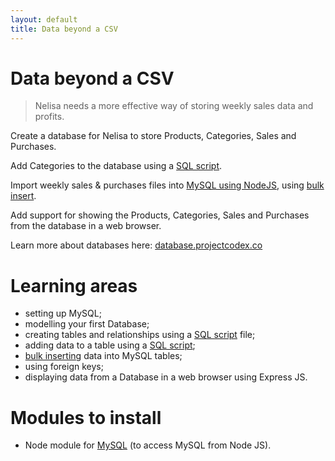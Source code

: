 ```yaml
---
layout: default
title: Data beyond a CSV
---
```


# Data beyond a CSV

> Nelisa needs a more effective way of storing weekly sales data and profits.

Create a database for Nelisa to store Products, Categories, Sales and Purchases.

Add Categories to the database using a [SQL script](http://database.projectcodex.co/steps/running_sql_scripts.html).

Import weekly sales & purchases files into [MySQL using NodeJS](https://www.npmjs.com/package/mysql), using [bulk insert](http://database.projectcodex.co/steps/mysql_bulk_insert_using_nodejs).

Add support for showing the Products, Categories, Sales and Purchases from the database in a web browser.

Learn more about databases here: [database.projectcodex.co](http://database.projectcodex.co)

# Learning areas

* setting up MySQL;
* modelling your first Database;
* creating tables and relationships using a [SQL script](http://database.projectcodex.co/steps/running_sql_scripts.html) file;
* adding data to a table using a [SQL script](http://database.projectcodex.co/steps/running_sql_scripts.html);
* [bulk inserting](http://database.projectcodex.co/steps/mysql_bulk_insert_using_nodejs) data into MySQL tables;
* using foreign keys;
* displaying data from a Database in a web browser using Express JS.

# Modules to install

* Node module for [MySQL](https://www.npmjs.com/package/mysql) (to access MySQL from Node JS).
